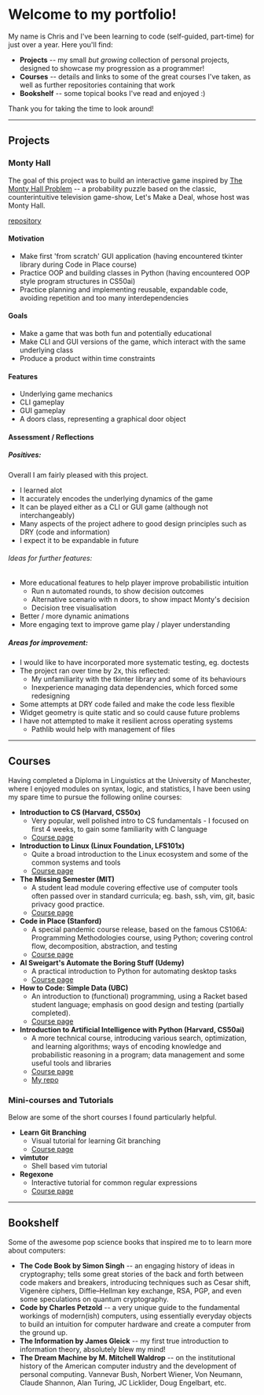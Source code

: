 # Welcome to my portfolio!  

My name is Chris and I've been learning to code (self-guided, part-time) for just over a year.
Here you'll find:
* **Projects** -- my small _but growing_ collection of personal projects, designed to showcase my progression as a programmer!  
* **Courses** -- details and links to some of the great courses I've taken, as well as further repositories containing that work  
* **Bookshelf** -- some topical books I've read and enjoyed :)  

Thank you for taking the time to look around!

--------------------------

## Projects

### Monty Hall  

The goal of this project was to build an interactive game inspired by [The Monty Hall Problem](https://en.wikipedia.org/wiki/Monty_Hall_problem) -- a probability puzzle based on the classic, counterintuitive television game-show, Let's Make a Deal, whose host was Monty Hall.  

[repository](<repo address>)  

#### Motivation  
* Make first 'from scratch' GUI application (having encountered tkinter library during Code in Place course)
* Practice OOP and building classes in Python (having encountered OOP style program structures in CS50ai)
* Practice planning and implementing reusable, expandable code, avoiding repetition and too many interdependencies 

#### Goals
* Make a game that was both fun and potentially educational
* Make CLI and GUI versions of the game, which interact with the same underlying class
* Produce a product within time constraints

#### Features
* Underlying game mechanics
* CLI gameplay
* GUI gameplay
* A doors class, representing a graphical door object

#### Assessment / Reflections  
##### Positives:  
Overall I am fairly pleased with this project.  
* I learned alot
* It accurately encodes the underlying dynamics of the game
* It can be played either as a CLI or GUI game (although not interchangeably)
* Many aspects of the project adhere to good design principles such as DRY (code and information)
* I expect it to be expandable in future

###### Ideas for further features:
* More educational features to help player improve probabilistic intuition 
  * Run n automated rounds, to show decision outcomes
  * Alternative scenario with n doors, to show impact Monty's decision
  * Decision tree visualisation 
* Better / more dynamic animations
* More engaging text to improve game play / player understanding

##### Areas for improvement:
* I would like to have incorporated more systematic testing, eg. doctests
* The project ran over time by 2x, this reflected:
  * My unfamiliarity with the tkinter library and some of its behaviours
  * Inexperience managing data dependencies, which forced some redesigning
* Some attempts at DRY code failed and make the code less flexible
* Widget geometry is quite static and so could cause future problems
* I have not attempted to make it resilient across operating systems 
  * Pathlib would help with management of files

--------------------------

## Courses

Having completed a Diploma in Linguistics at the University of Manchester, where I enjoyed modules on syntax, logic, and statistics, I have been using my spare time to pursue the following online courses:

* **Introduction to CS (Harvard, CS50x)**
  * Very popular, well polished intro to CS fundamentals - I focused on first 4 weeks, to gain some familiarity with C language  
  * [Course page](https://cs50.harvard.edu/x/2019/)  
* **Introduction to Linux (Linux Foundation, LFS101x)** 
  * Quite a broad introduction to the Linux ecosystem and some of the common systems and tools 
  * [Course page](https://training.linuxfoundation.org/training/introduction-to-linux/)  
* **The Missing Semester (MIT)**
  * A student lead module covering effective use of computer tools often passed over in standard curricula; eg. bash, ssh, vim, git, basic privacy good practice.  
  * [Course page](https://missing.csail.mit.edu/ )  
* **Code in Place (Stanford)**
  * A special pandemic course release, based on the famous CS106A: Programming Methodologies course, using Python; covering control flow, decomposition, abstraction, and testing  
  * [Course page](https://codeinplace.stanford.edu/)  
* **Al Sweigart's Automate the Boring Stuff (Udemy)**
  * A practical introduction to Python for automating desktop tasks  
  * [Course page](https://www.udemy.com/course/automate/ )  
* **How to Code: Simple Data (UBC)**
  * An introduction to (functional) programming, using a Racket based student language; emphasis on good design and testing (partially completed).    
  * [Course page](https://www.edx.org/course/how-to-code-simple-data)  
* **Introduction to Artificial Intelligence with Python (Harvard, CS50ai)**
  * A more technical course, introducing various search, optimization, and learning algorithms; ways of encoding knowledge and probabilistic reasoning in a program; data management and some useful tools and libraries    
  * [Course page](https://cs50.harvard.edu/ai/2020/)  
  * [My repo]()  

### Mini-courses and Tutorials
Below are some of the short courses I found particularly helpful.
* **Learn Git Branching**
  * Visual tutorial for learning Git branching    
  * [Course page](https://learngitbranching.js.org/)  
* **vimtutor**
  * Shell based vim tutorial    
* **Regexone**
  * Interactive tutorial for common regular expressions    
  * [Course page](https://regexone.com/)  

--------------------------

## Bookshelf

Some of the awesome pop science books that inspired me to to learn more about computers:
* **The Code Book by Simon Singh** -- an engaging history of ideas in cryptography; tells some great stories of the back and forth between code makers and breakers, introducing techniques such as Cesar shift, Vigenère ciphers, Diffie–Hellman key exchange, RSA, PGP, and even some speculations on quantum cryptography.
* **Code by Charles Petzold** -- a very unique guide to the fundamental workings of modern(ish) computers, using essentially everyday objects to build an intuition for computer hardware and create a computer from the ground up. 
* **The Information by James Gleick** -- my first true introduction to information theory, absolutely blew my mind!
* **The Dream Machine by M. Mitchell Waldrop** -- on the institutional history of the American computer industry and the development of personal computing. Vannevar Bush, Norbert Wiener, Von Neumann, Claude Shannon, Alan Turing, JC Licklider, Doug Engelbart, etc.
